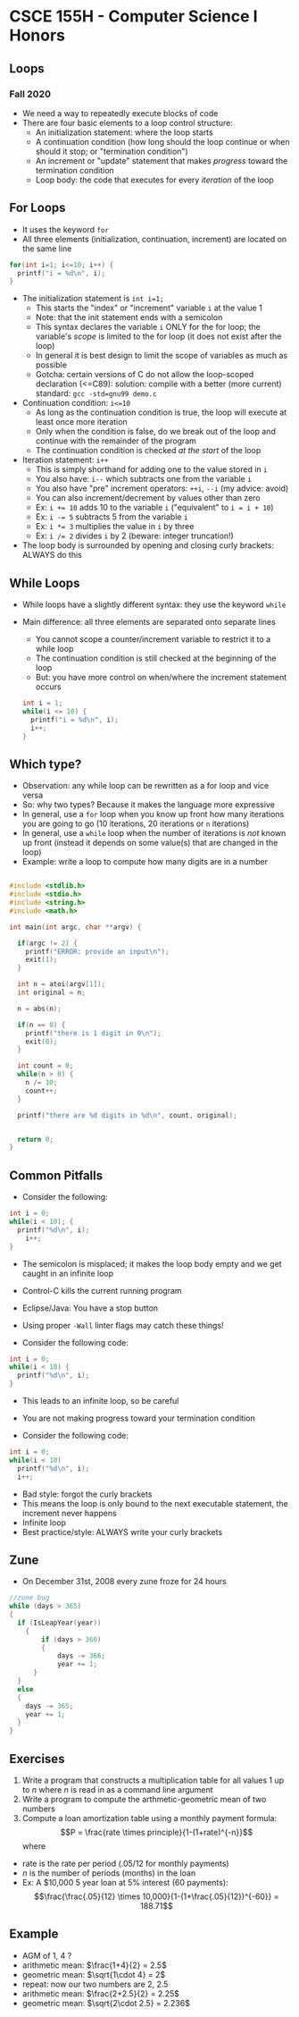 
# CSCE 155H - Computer Science I Honors
## Loops
### Fall 2020

* We need a way to repeatedly execute blocks of code
* There are four basic elements to a loop control structure:
  * An initialization statement: where the loop starts
  * A continuation condition (how long should the loop continue or when should it stop; or "termination condition")
  * An increment or "update" statement that makes *progress* toward the termination condition 
  * Loop body: the code that executes for every *iteration* of the loop

## For Loops

* It uses the keyword `for`
* All three elements (initialization, continuation, increment) are located on the same line

```c
for(int i=1; i<=10; i++) {
  printf("i = %d\n", i);
}
```

* The initialization statement is `int i=1;`
  * This starts the "index" or "increment" variable `i` at the value 1
  * Note: that the init statement ends with a semicolon
  * This syntax declares the variable `i` ONLY for the for loop; the variable's *scope* is limited to the for loop (it does not exist after the loop)
  * In general it is best design to limit the scope of variables as much as possible
  * Gotcha: certain versions of C do not allow the loop-scoped declaration (<=C89): solution: compile with a better (more current) standard:
  `gcc -std=gnu99 demo.c`
* Continuation condition: `i<=10`
  * As long as the continuation condition is true, the loop will execute at least once more iteration
  * Only when the condition is false, do we break out of the loop and continue with the remainder of the program
  * The continuation condition is checked *at the start* of the loop
* Iteration statement: `i++`
  * This is simply shorthand for adding one to the value stored in `i`
  * You also have: `i--` which subtracts one from the variable `i`
  * You also have "pre" increment operators: `++i`, `--i` (my advice: avoid)
  * You can also increment/decrement by values other than zero
  * Ex: `i += 10` adds 10 to the variable `i` ("equivalent" to `i = i + 10`)
  * Ex: `i -= 5` subtracts 5 from the variable `i`
  * Ex: `i *= 3` multiplies the value in `i` by three
  * Ex: `i /= 2` divides `i` by 2 (beware: integer truncation!)
* The loop body is surrounded by opening and closing curly brackets: ALWAYS do this  

## While Loops

* While loops have a slightly different syntax: they use the keyword `while`
* Main difference: all three elements are separated onto separate lines  
  * You cannot scope a counter/increment variable to restrict it to a while loop
  * The continuation condition is still checked at the beginning of the loop
  * But: you have more control on when/where the increment statement occurs

  ```c
  int i = 1;
  while(i <= 10) {
    printf("i = %d\n", i);
    i++;
  }
  ```

## Which type?

* Observation: any while loop can be rewritten as a for loop and vice versa
* So: why two types?  Because it makes the language more expressive
* In general, use a `for` loop when you know  up front how many iterations you are going to go (10 iterations, 20 iterations or `n` iterations)
* In general, use a `while` loop when the number of iterations is *not* known up front (instead it depends on some value(s) that are changed in the loop)
* Example: write a loop to compute how many digits are in a number

```c

#include <stdlib.h>
#include <stdio.h>
#include <string.h>
#include <math.h>

int main(int argc, char **argv) {

  if(argc != 2) {
  	printf("ERROR: provide an input\n");
  	exit(1);
  }

  int n = atoi(argv[1]);
  int original = n;

  n = abs(n);

  if(n == 0) {
	printf("there is 1 digit in 0\n");
	exit(0);
  }

  int count = 0;
  while(n > 0) {
  	n /= 10;
  	count++;
  }

  printf("there are %d digits in %d\n", count, original);


  return 0;
}
```

## Common Pitfalls

* Consider the following:

```c
int i = 0;
while(i < 10); {
  printf("%d\n", i);
	i++;
}
```

* The semicolon is misplaced; it makes the loop body empty and we get caught in an infinite loop
* Control-C kills the current running program
* Eclipse/Java: You have a stop button
* Using proper `-Wall` linter flags may catch these things!

* Consider the following code:

```c
int i = 0;
while(i < 10) {
  printf("%d\n", i);
}
```

* This leads to an infinite loop, so be careful
* You are not making progress toward your termination condition



* Consider the following code:

```c
int i = 0;
while(i < 10)
  printf("%d\n", i);
  i++;
```

* Bad style: forgot the curly brackets
* This means the loop is only bound to the next executable statement, the increment never happens
* Infinite loop
* Best practice/style: ALWAYS write your curly brackets

## Zune 

* On December 31st, 2008 every zune froze for 24 hours

```c
//zune bug
while (days > 365) 
{
  if (IsLeapYear(year)) 
	{
		if (days > 366) 
		{
			days -= 366;
			year += 1; 
	  }
  }
  else
  {
    days -= 365;
    year += 1; 
  }
}
```


## Exercises

1. Write a program that constructs a multiplication table for all values 1 up to $n$ where $n$ is read in as a command line argument
2. Write a program to compute the arthmetic-geometric mean of two numbers
3. Compute a loan amortization table using a monthly payment formula:
  $$P = \frac{rate \times principle}{1-(1+rate)^{-n}}$$
where 
 * rate is the rate per period (.05/12 for monthly payments)
 * $n$ is the number of periods (months) in the loan 
 * Ex: A $10,000 5 year loan at 5% interest (60 payments):
 $$\frac{\frac{.05}{12} \times 10,000}{1-(1+\frac{.05}{12})^{-60}} = 188.71$$
  

## Example

* AGM of 1, 4 ?
* arithmetic mean: $\frac{1+4}{2} = 2.5$
* geometric mean: $\sqrt{1\cdot 4} = 2$
* repeat: now our two numbers are 2, 2.5
* arithmetic mean: $\frac{2+2.5}{2} = 2.25$
* geometric mean: $\sqrt{2\cdot 2.5} = 2.236$
```text







```
